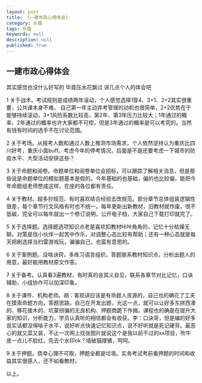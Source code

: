 ```yaml
---
layout: post
title: 《一建市政心得体会》
category: 乐趣
tags: 乐趣
keywords: null
description: null
published: true
---
```


## 一建市政心得体会

其实感觉也没什么好写的
毕竟压水花飘过
讲几点个人的体会吧

1 关于战术。考试规则是成绩两年滚动，个人感觉选择1穿4、3+1、2+2其实很重要，公共课本身不难。
自己第一年主动弃考管理的动机也很简单，2+2优势在于能够持续滚动，3+1风险系数比较高，第2年、第3年压力比较大；1年通过的概率、2年通过的概率也许大家都不可控，但是3年通过的概率是可以考究的。当然有钱有时间的选手不在讨论范围。

2 关于考场。从报考人数和通过人数上推测市场需求，个人依然坚持认为重庆比四川好考，重庆小面buff。考虑今年的停考情况，后面是不是还要考虑一下城市的防疫水平、大型活动安排这些？

3 关于命题和阅卷。命题单位和阅卷单位会招标，可以跟踪了解相关消息，但是那些说是命题单位的模拟题基本是假的。今年基础的也基础，偏的也比较偏，能把今年命题组老师憋成这样，在座的各位都有责任。

4 关于教材。超多抄规范、有时喜欢结合经验去改规范。部分章节总体组装逻辑性很差，每个章节行文风格有时也不统一。每年更新出新教材，旧教材就作废，很不低碳，完全可以每年就出一个修订说明，公开电子档，大家自己下载打印就完了。

5 关于选择题。选择题选项知识点老是喜欢扣教材咔咔角角的，记忆十分枯燥无聊。对策是找小伙伴一起苦中作乐，对调整心态比较有帮助；还有一种心态就是每天把刷选择当扫雷游戏玩，骗骗自己，也蛮有意思的。

6 关于案例题。没啥诀窍，多练习语言组织，答题联系教材知识点，分析出题人的用意，最好能用教材原文作答。

7 关于备考。认真看3遍教材，有时真的会其义自见，联系各章节对比记忆，口诀辅助，小组协作可以加深印象。

8 关于课件、机构老师。胡：客观讲应该是有命题人资源的，自己也的确花了工夫在摸索命题方向，答题思路。自己在开发出题，光这一点，就可以让好多东拼西凑的、移花接木的、坑蒙拐骗的无良机构、押题商跪下作揖。课程也的确是在提升大家的知识，分析能力，学员认真听的相信都会有收获。李：口诀哥，但是编的好多说实话都没得啥子水平，说好听点快速记忆知识点，说不好听就是死记硬背。最恶心的就又菜又装，不止一次网上找张图片就说这个是我以前干过的xx项目，吹牛皮一点儿不脸红，先去个水印ok？墙破猫撑猪，呵呵。

9 关于押题。侥幸心理不可取，押题全都是垃圾。实务考试考前看押题的时间和收益其实很感人，还不如看教材。

以上。

